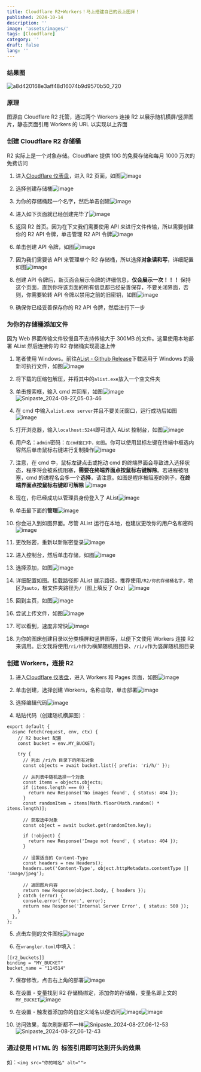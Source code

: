 ```yaml
---
title: Cloudflare R2+Workers！马上搭建自己的云上图床！
published: 2024-10-14
description: ''
image: 'assets/images/'
tags: [Cloudflare]
category: ''
draft: false 
lang: ''
---
```


### **结果图**

![a8d420168e3aff48d16074b9d9570b50_720](https://ipfs.crossbell.io/ipfs/QmVgqgoC7G8NLS21WvR8j9gf5amu33XvuV68ZrgM5B9iFf?img-quality=75&img-format=auto&img-onerror=redirect&img-width=3840)

### **原理**

图源由 Cloudflare R2 托管，通过两个 Workers 连接 R2 以展示随机横屏/竖屏图片，静态页面引用 Workers 的 URL 以实现以上界面

### **创建 Cloudflare R2 存储桶**

R2 实际上是一个对象存储。Cloudflare 提供 10G 的免费存储和每月 1000 万次的免费访问

1. 进入[Cloudflare 仪表盘](https://dash.cloudflare.com/)，进入 R2 页面，如图![image](https://ipfs.crossbell.io/ipfs/QmU7u2JHUcevyHnwsCdAZfs7X7Fcdh3KJhn6eoy24Q5dGC?img-quality=75&img-format=auto&img-onerror=redirect&img-width=3840)

2. 选择创建存储桶![image](https://ipfs.crossbell.io/ipfs/QmX3eCaCVEgE8AN29D9t2VpQ5t5SrZGKb8EcZv9oKpCqf2?img-quality=75&img-format=auto&img-onerror=redirect&img-width=1920)

3. 为你的存储桶起一个名字，然后单击创建![image](https://ipfs.crossbell.io/ipfs/QmVad5eoJCLpSNZ4HCvTPJfD8rpg4aePMzZ7j2DZATn1XD?img-quality=75&img-format=auto&img-onerror=redirect&img-width=1920)

4. 进入如下页面就已经创建完毕了![image](https://ipfs.crossbell.io/ipfs/QmSdzwBJpw2L4a8LJ3eM3VMJs3d5oV5iFCxCMtv69VZmYH?img-quality=75&img-format=auto&img-onerror=redirect&img-width=3840)

5. 返回 R2 首页。因为在下文我们需要使用 API 来进行文件传输，所以需要创建你的 R2 API 令牌，单击管理 R2 API 令牌![image](https://ipfs.crossbell.io/ipfs/QmbS8zjJTESwsmycKBSC9kmabAA9dtSCUX8nbUDWg4BWRX?img-quality=75&img-format=auto&img-onerror=redirect&img-width=3840)

6. 单击创建 API 令牌，如图![image](https://ipfs.crossbell.io/ipfs/QmPzJEHVAm4z3S1SHY4k99TugrPyTB9DXpyRR8Loj22bz3?img-quality=75&img-format=auto&img-onerror=redirect&img-width=3840)

7. 因为我们需要该 API 来管理单个 R2 存储桶，所以选择**对象读和写**，详细配置如图![image](https://ipfs.crossbell.io/ipfs/QmNY9p8hksi18B9R8TVfdGgu336oQ3cPmghyfYXE9CDGD4?img-quality=75&img-format=auto&img-onerror=redirect&img-width=1920)

8. 创建 API 令牌后，新页面会展示令牌的详细信息，**仅会展示一次！！！** 保持这个页面，直到你将该页面的所有信息都已经妥善保存，不要关闭界面，否则，你需要轮转 API 令牌以禁用之前的旧密钥，如图![image](https://ipfs.crossbell.io/ipfs/QmZTUwbycqbJhVP6PatD3psYy7ej9PDDoiXbmDWoakPhwx?img-quality=75&img-format=auto&img-onerror=redirect&img-width=1920)

9. 确保你已经妥善保存你的 R2 API 令牌，然后进行下一步

### **为你的存储桶添加文件**

因为 Web 界面传输文件较慢且不支持传输大于 300MB 的文件。这里使用本地部署 AList 然后连接你的 R2 存储桶实现高速上传

1. 笔者使用 Windows。前往[AList - Github Release](https://github.com/alist-org/alist/releases)下载适用于 Windows 的最新可执行文件，如图![image](https://ipfs.crossbell.io/ipfs/QmPDRDJGeGStreyZMXVYofbE9FCs1T1MyDek3KUbB3Kk5b?img-quality=75&img-format=auto&img-onerror=redirect&img-width=640)

2. 将下载的压缩包解压，并将其中的`alist.exe`放入一个空文件夹

3. 单击搜索框，输入 cmd 并回车，如图![image](https://ipfs.crossbell.io/ipfs/QmSt8aFtaeEprJHASEiNPB67UHcHoSxsbhhHUPxW6QkWSo?img-quality=75&img-format=auto&img-onerror=redirect&img-width=1920)![Snipaste_2024-08-27_05-03-46](https://ipfs.crossbell.io/ipfs/QmNkMhDhpPLkYCpVhE1ov7Q6A34uWDvraCqNvuTqaCkujT?img-quality=75&img-format=auto&img-onerror=redirect&img-width=2048)

4. 在 cmd 中输入`alist.exe server`并且不要关闭窗口，运行成功后如图![image](https://ipfs.crossbell.io/ipfs/QmdzyY8xbic8jdnZEXegefoZPeizqHa4ZkdMnRKoguBMkf?img-quality=75&img-format=auto&img-onerror=redirect&img-width=1920)

5. 打开浏览器，输入`localhost:5244`即可进入 AList 控制台，如图![image](https://ipfs.crossbell.io/ipfs/QmUBFKu7mCiRneCrsTNPxTH6S4gxwtXf9cwLzf4dKW9LLR?img-quality=75&img-format=auto&img-onerror=redirect&img-width=3840)

6. 用户名：`admin`密码：`在cmd窗口中，如图`。你可以使用鼠标左键在终端中框选内容然后单击鼠标右键进行复制操作![image](https://ipfs.crossbell.io/ipfs/QmVH3qZYo3QE6anNHymwkikq5MSeJphrZNR7RCH5jpP3wn?img-quality=75&img-format=auto&img-onerror=redirect&img-width=1920)

7. 注意，在 cmd 中，鼠标左键点击或拖动 cmd 的终端界面会导致进入选择状态，程序将会被系统阻塞，**需要在终端界面点按鼠标右键解除**。若进程被阻塞，cmd 的进程名会多一个**选择**，请注意。如图是程序被阻塞的例子，**在终端界面点按鼠标右键即可解除**
   ![image](ipfs://QmSNuHgfgdBTRLNNDWM8sD6W4q6c9HeMGw7x6GtP2iD15L)

8. 现在，你已经成功以管理员身份登入了 AList![image](https://ipfs.crossbell.io/ipfs/QmXKoURarhZ2hHSn3KHobRP46RuMx1h7eXh3zxJcDGuMoN?img-quality=75&img-format=auto&img-onerror=redirect&img-width=3840)

9. 单击最下面的**管理**![image](https://ipfs.crossbell.io/ipfs/QmfNE53GThdjVrh4q64MJcZqwcGPD7UtcYTNw9bVBaSEaF?img-quality=75&img-format=auto&img-onerror=redirect&img-width=3840)

10. 你会进入到如图界面。尽管 AList 运行在本地，也建议更改你的用户名和密码![image](https://ipfs.crossbell.io/ipfs/QmNdD8UU8fkVDBz5dXdJhCF2fZg8P1FwrcMaaTsG6a7ENy?img-quality=75&img-format=auto&img-onerror=redirect&img-width=3840)

11. 更改账密，重新以新账密登录![image](https://ipfs.crossbell.io/ipfs/Qmas7pMiPR2FNTXheBT1xGNUpzDiSzv7J7yd6oCuT17yad?img-quality=75&img-format=auto&img-onerror=redirect&img-width=3840)

12. 进入控制台，然后单击存储，如图![image](https://ipfs.crossbell.io/ipfs/QmS4gGyCM1j3RXgHEPuZ1zTbLAvGtVBEiPXJe9QMF3dD2D?img-quality=75&img-format=auto&img-onerror=redirect&img-width=3840)

13. 选择添加，如图![image](https://ipfs.crossbell.io/ipfs/QmRDVxt8WbrVkHavgFNXj3qC86ysw6sSZhPy3Uf2ixKp2E?img-quality=75&img-format=auto&img-onerror=redirect&img-width=3840)

14. 详细配置如图。挂载路径即 AList 展示路径，推荐使用`/R2/你的存储桶名字`，地区为`auto`，根文件夹路径为`/`（图上填反了 Orz）![image](https://ipfs.crossbell.io/ipfs/Qme78Vbc1xBynKCYGQjf6xGX455ze5nrfppzXEtYQjwW2K?img-quality=75&img-format=auto&img-onerror=redirect&img-width=3840)

15. 回到主页，如图![image](https://ipfs.crossbell.io/ipfs/QmSnR9Ptrssx4nqk9qCvhFUNKQyQqJiN7GRscwoj4Dczgj?img-quality=75&img-format=auto&img-onerror=redirect&img-width=3840)

16. 尝试上传文件，如图![image](https://ipfs.crossbell.io/ipfs/QmPqFsmZNNnh4jNyLS7X3h8Zr6ZCVqTqGVwTxmPDdbmrGW?img-quality=75&img-format=auto&img-onerror=redirect&img-width=3840)

17. 可以看到，速度非常快![image](https://ipfs.crossbell.io/ipfs/QmXfGK6aZjz741GrY8RfFfKMkUzDMB3xhx93PGZ9S1QycT?img-quality=75&img-format=auto&img-onerror=redirect&img-width=1920)

18. 为你的图床创建目录以分类横屏和竖屏图等，以便下文使用 Workers 连接 R2 来调用。后文我将使用`/ri/h`作为横屏随机图目录、`/ri/v`作为竖屏随机图目录

### **创建 Workers，连接 R2**

1. 进入[Cloudflare 仪表盘](https://dash.cloudflare.com/)，进入 Workers 和 Pages 页面，如图![image](https://ipfs.crossbell.io/ipfs/QmW5UaUap8T2R37u5dzmKGLmUgk4qKnSMFwHBVHqvVbkVA?img-quality=75&img-format=auto&img-onerror=redirect&img-width=3840)

2. 单击创建，选择创建 Workers，名称自取，单击部署![image](https://ipfs.crossbell.io/ipfs/QmVvLv5n41QQfDfYiVWYRpsfw7TVNGy1BYuv5e8vBRhKLA?img-quality=75&img-format=auto&img-onerror=redirect&img-width=3840)

3. 选择编辑代码![image](https://ipfs.crossbell.io/ipfs/QmTbRifzXQ593DGyjFQMbA9exyNp2iAeAg4zbVrfFimQc4?img-quality=75&img-format=auto&img-onerror=redirect&img-width=3840)

4. 粘贴代码（创建随机横屏图）：

```
export default {
  async fetch(request, env, ctx) {
    // R2 bucket 配置
    const bucket = env.MY_BUCKET;

    try {
      // 列出 /ri/h 目录下的所有对象
      const objects = await bucket.list({ prefix: 'ri/h/' });

      // 从列表中随机选择一个对象
      const items = objects.objects;
      if (items.length === 0) {
        return new Response('No images found', { status: 404 });
      }
      const randomItem = items[Math.floor(Math.random() * items.length)];

      // 获取选中对象
      const object = await bucket.get(randomItem.key);

      if (!object) {
        return new Response('Image not found', { status: 404 });
      }

      // 设置适当的 Content-Type
      const headers = new Headers();
      headers.set('Content-Type', object.httpMetadata.contentType || 'image/jpeg');

      // 返回图片内容
      return new Response(object.body, { headers });
    } catch (error) {
      console.error('Error:', error);
      return new Response('Internal Server Error', { status: 500 });
    }
  },
};
```

5. 点击左侧的文件图标![image](https://ipfs.crossbell.io/ipfs/QmQGQTiTXSESU2TSJ6tc3KrzWU4KABKqn6QZ1GdWqKnWmc?img-quality=75&img-format=auto&img-onerror=redirect&img-width=3840)

6. 在`wrangler.toml`中填入：

```
[[r2_buckets]]
binding = "MY_BUCKET"
bucket_name = "114514"
```

7. 保存修改，点击右上角的部署![image](https://ipfs.crossbell.io/ipfs/QmP7hXdtenrJrzJRRePHQATGtyAsZEr5MkMsboXvmNUxTx?img-quality=75&img-format=auto&img-onerror=redirect&img-width=1080)

8. 在设置 - 变量找到 R2 存储桶绑定，添加你的存储桶，变量名即上文的`MY_BUCKET`![image](https://ipfs.crossbell.io/ipfs/QmStitSyATnA8sY9tTgZaXXqmqkGPUtZmMxn9KjbFQzgTc?img-quality=75&img-format=auto&img-onerror=redirect&img-width=3840)

9. 在设置 - 触发器添加你的自定义域名以便访问![image](https://ipfs.crossbell.io/ipfs/QmUMxtkCiKsgFw8afRUGREFztXE9D5W6FmCbAUB7DaVH5o?img-quality=75&img-format=auto&img-onerror=redirect&img-width=3840)![image](https://ipfs.crossbell.io/ipfs/QmPF9iCoq6n8Jj2Z6kPkdJSCm45VJystZoYcir55yceCQo?img-quality=75&img-format=auto&img-onerror=redirect&img-width=2048)

10. 访问效果，每次刷新都不一样![Snipaste_2024-08-27_06-12-53](https://ipfs.crossbell.io/ipfs/QmQgEdjXxF9oph2jYKzFMJToX9WfG11jUmPiNJnjhYVN4N?img-quality=75&img-format=auto&img-onerror=redirect&img-width=3840)![Snipaste_2024-08-27_06-12-43](https://ipfs.crossbell.io/ipfs/QmbjTj3CXhrwpbJitw6nR21jxXG9BeoKWvPv7YQy8sCE38?img-quality=75&img-format=auto&img-onerror=redirect&img-width=3840)

### **通过使用 HTML 的 <img> 标签引用即可达到开头的效果**

如：`<img src="你的域名" alt="">`
<img src="https://hrandom.onani.cn" alt="">
